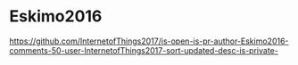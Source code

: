# Eskimo2016
https://github.com/InternetofThings2017/is-open-is-pr-author-Eskimo2016-comments-50-user-InternetofThings2017-sort-updated-desc-is-private-
